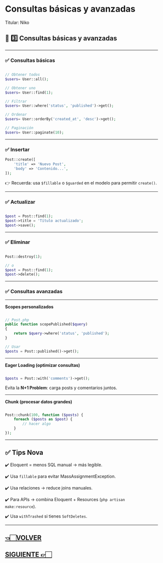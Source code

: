 # Consultas básicas y avanzadas

Titular: Niko

## 📌 **3️⃣ Consultas básicas y avanzadas**

---

### ✅ **Consultas básicas**

```php

// Obtener todos
$users= User::all();

// Obtener uno
$users= User::find(1);

// Filtrar
$users= User::where('status', 'published')->get();

// Ordenar
$users= User::orderBy('created_at', 'desc')->get();

// Paginación
$users= User::paginate(10);

```

---

### ✅ **Insertar**

```php
Post::create([
    'title' => 'Nuevo Post',
    'body' => 'Contenido...',
]);

```

👉 Recuerda: usa `$fillable` o `$guarded` en el modelo para permitir `create()`.

---

### ✅ **Actualizar**

```php

$post = Post::find(1);
$post->title = 'Título actualizado';
$post->save();

```

---

### ✅ **Eliminar**

```php

Post::destroy(1);

// o
$post = Post::find(1);
$post->delete();

```

---

### ✅ **Consultas avanzadas**

---

**Scopes personalizados**

```php

// Post.php
public function scopePublished($query)
{
    return $query->where('status', 'published');
}

// Usar
$posts = Post::published()->get();

```

---

**Eager Loading (optimizar consultas)**

```php

$posts = Post::with('comments')->get();

```

Evita la **N+1 Problem**: carga posts y comentarios juntos.

---

**Chunk (procesar datos grandes)**

```php

Post::chunk(100, function ($posts) {
    foreach ($posts as $post) {
        // hacer algo
    }
});

```

---

## ✅ **Tips Nova**

✔️ Eloquent = menos SQL manual → más legible.

✔️ Usa `fillable` para evitar MassAssignmentException.

✔️ Usa relaciones → reduce joins manuales.

✔️ Para APIs → combina Eloquent + Resources (`php artisan make:resource`).

✔️ Usa `withTrashed` si tienes `SoftDeletes`.

---

## [👈🏻VOLVER](Modelos%20y%20relaciones.md)

## [SIGUIENTE 👉🏻](A0.%20Laravel%20index.md)
